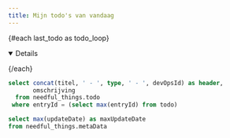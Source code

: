 ```yaml
---
title: Mijn todo's van vandaag
---
```


<Value data={updateDate} column=maxUpdateDate/>

{#each last_todo as todo_loop}

<Details title={todo_loop.header} open=TRUE>

<Value data={todo_loop} column=omschrijving/>

</Details>


{/each}


```sql last_todo
select concat(titel, ' - ', type, ' - ', devOpsId) as header,
       omschrijving
  from needful_things.todo
 where entryId = (select max(entryId) from todo)
```

```sql updateDate
select max(updateDate) as maxUpdateDate
from needful_things.metaData
```